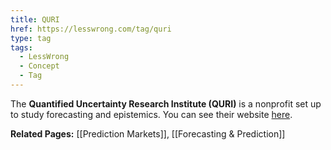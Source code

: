 ```yaml
---
title: QURI
href: https://lesswrong.com/tag/quri
type: tag
tags:
  - LessWrong
  - Concept
  - Tag
---
```


The **Quantified Uncertainty Research Institute (QURI)** is a nonprofit set up to study forecasting and epistemics. You can see their website [here](https://quantifieduncertainty.org/). 

**Related Pages:** [[Prediction Markets]], [[Forecasting & Prediction]]